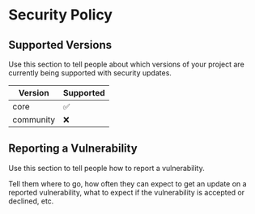 # Security Policy

## Supported Versions

Use this section to tell people about which versions of your project are
currently being supported with security updates.

| Version | Supported          |
| ------- | ------------------ |
| core    | :white_check_mark: |
| community   | :x:                |

## Reporting a Vulnerability

Use this section to tell people how to report a vulnerability.

Tell them where to go, how often they can expect to get an update on a
reported vulnerability, what to expect if the vulnerability is accepted or
declined, etc.
